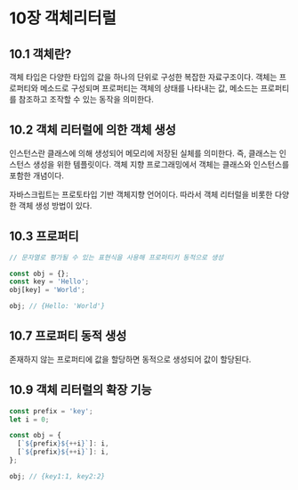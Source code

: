 # 10장 객체리터럴

## 10.1 객체란?

객체 타입은 다양한 타입의 값을 하나의 단위로 구성한 복잡한 자료구조이다.
객체는 프로퍼티와 메소드로 구성되며 프로퍼티는 객체의 상태를 나타내는 값, 메소드는 프로퍼티를 참조하고 조작할 수 있는 동작을 의미한다.

## 10.2 객체 리터럴에 의한 객체 생성

인스턴스란 클래스에 의해 생성되어 메모리에 저장된 실체를 의미한다. 즉, 클래스는 인스턴스 생성을 위한 템플릿이다. 객체 지향 프로그래밍에서 객체는 클래스와 인스턴스를 포함한 개념이다.

자바스크립트는 프로토타입 기반 객체지향 언어이다. 따라서 객체 리터럴을 비롯한 다양한 객체 생성 방법이 있다.

## 10.3 프로퍼티

```javascript
// 문자열로 평가될 수 있는 표현식을 사용해 프로퍼티키 동적으로 생성

const obj = {};
const key = 'Hello';
obj[key] = 'World';

obj; // {Hello: 'World'}
```

## 10.7 프로퍼티 동적 생성

존재하지 않는 프로퍼티에 값을 할당하면 동적으로 생성되어 값이 할당된다.

## 10.9 객체 리터럴의 확장 기능

```javascript
const prefix = 'key';
let i = 0;

const obj = {
  [`${prefix}${++i}`]: i,
  [`${prefix}${++i}`]: i,
};

obj; // {key1:1, key2:2}
```
